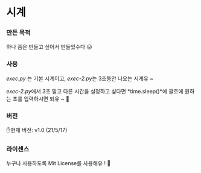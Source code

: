 # 시계

### 만든 목적
하나 쯤은 만들고 싶어서 만들었수다 😜

### 사용
*exec.py* 는 기본 시계이고, *exec-2.py*는 3초동안 나오는 시계유 ~

*exec-2.py*애서 3초 말고 다른 시간을 설정하고 싶다면 *time.sleep()*에 괄호에 원하는 초를 입력하시면 되유 ~ 🙂

### 버전
✋현재 버전: v1.0 (21/5/17)

### 라이센스
누구나 사용하도록 Mit License를 사용해유 ! 🤩
